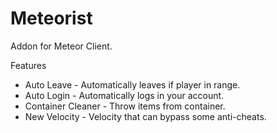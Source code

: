 # Meteorist
Addon for Meteor Client.

Features
+ Auto Leave - Automatically leaves if player in range.
+ Auto Login - Automatically logs in your account.
+ Container Cleaner - Throw items from container.
+ New Velocity - Velocity that can bypass some anti-cheats.
